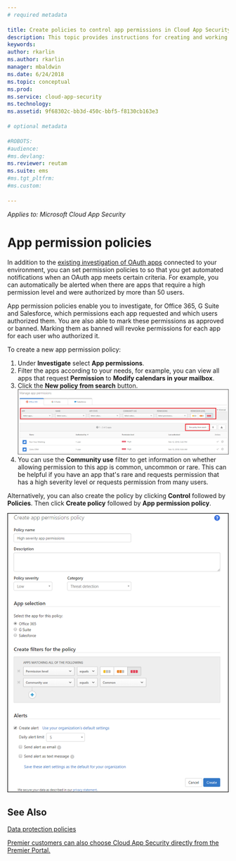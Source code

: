 ```yaml
---
# required metadata

title: Create policies to control app permissions in Cloud App Security | Microsoft Docs
description: This topic provides instructions for creating and working with app permission policies in Microsoft Cloud App Security.
keywords:
author: rkarlin
ms.author: rkarlin
manager: mbaldwin
ms.date: 6/24/2018
ms.topic: conceptual
ms.prod:
ms.service: cloud-app-security
ms.technology:
ms.assetid: 9f68302c-bb3d-450c-bbf5-f8130cb163e3

# optional metadata

#ROBOTS:
#audience:
#ms.devlang:
ms.reviewer: reutam
ms.suite: ems
#ms.tgt_pltfrm:
#ms.custom:

---
```

*Applies to: Microsoft Cloud App Security*


# App permission policies

In addition to the [existing investigation of OAuth apps](manage-app-permissions.md) connected to your environment, you can set permission policies to so that you get automated notifications when an OAuth app meets certain criteria. For example, you can automatically be alerted when there are apps that require a high permission level and were authorized by more than 50 users. 

App permission policies enable you to investigate, for Office 365, G Suite and Salesforce, which permissions each app requested and which users authorized them. You are also able to mark these permissions as approved or banned. Marking them as banned will revoke permissions for each app for each user who authorized it. 

To create a new app permission policy:
1. Under **Investigate** select **App permissions**.
2. Filter the apps according to your needs, for example, you can view all apps that request **Permission** to **Modify calendars in your mailbox**.
3. Click the **New policy from search** button. 
    ![new policy from search](./media/app-permissions-filter.png)
4. You can use the **Community use** filter to get information on whether allowing permission to this app is common, uncommon or rare. This can be helpful if you have an app that's rare and requests permission that has a high severity level or requests permission from many users. 

Alternatively, you can also create the policy by clicking **Control** followed by **Policies**. Then click **Create policy** followed by **App permission policy**.

  
   ![new app permissions policy](./media/app-permissions-policy.png)



  ## See Also  
  [Data protection policies](data-protection-policies.md)   

[Premier customers can also choose Cloud App Security directly from the Premier Portal.](https://premier.microsoft.com/)  
  
  